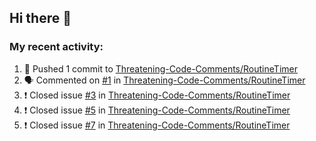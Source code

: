 ## Hi there 👋

### My recent activity:

<!--START_SECTION:activity-->
1. 🚀 Pushed 1 commit to [Threatening-Code-Comments/RoutineTimer](https://github.com/Threatening-Code-Comments/RoutineTimer)
2. 🗣 Commented on [#1](https://github.com/Threatening-Code-Comments/RoutineTimer/issues/1) in [Threatening-Code-Comments/RoutineTimer](https://github.com/Threatening-Code-Comments/RoutineTimer)
3. ❗️ Closed issue [#3](https://github.com/Threatening-Code-Comments/RoutineTimer/issues/3) in [Threatening-Code-Comments/RoutineTimer](https://github.com/Threatening-Code-Comments/RoutineTimer)
4. ❗️ Closed issue [#5](https://github.com/Threatening-Code-Comments/RoutineTimer/issues/5) in [Threatening-Code-Comments/RoutineTimer](https://github.com/Threatening-Code-Comments/RoutineTimer)
5. ❗️ Closed issue [#7](https://github.com/Threatening-Code-Comments/RoutineTimer/issues/7) in [Threatening-Code-Comments/RoutineTimer](https://github.com/Threatening-Code-Comments/RoutineTimer)
<!--END_SECTION:activity-->

<!--
**JereIsThere/JereIsThere** is a ✨ _special_ ✨ repository because its `README.md` (this file) appears on your GitHub profile.

Here are some ideas to get you started:

- 🔭 I’m currently working on ...
- 🌱 I’m currently learning ...
- 👯 I’m looking to collaborate on ...
- 🤔 I’m looking for help with ...
- 💬 Ask me about ...
- 📫 How to reach me: ...
- 😄 Pronouns: ...
- ⚡ Fun fact: ...
-->
